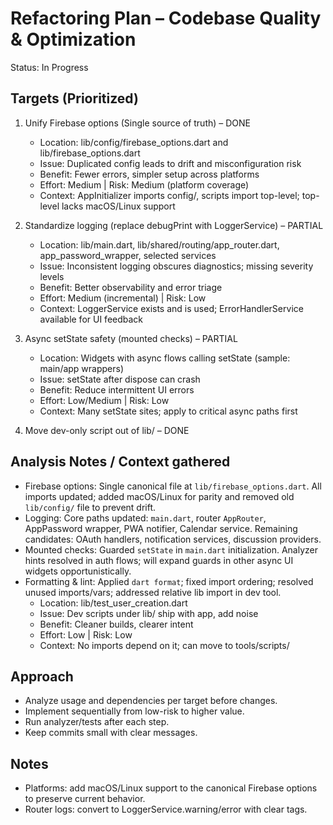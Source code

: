 # Refactoring Plan – Codebase Quality & Optimization

Status: In Progress

## Targets (Prioritized)
1) Unify Firebase options (Single source of truth) – DONE
   - Location: lib/config/firebase_options.dart and lib/firebase_options.dart
   - Issue: Duplicated config leads to drift and misconfiguration risk
   - Benefit: Fewer errors, simpler setup across platforms
   - Effort: Medium | Risk: Medium (platform coverage)
   - Context: AppInitializer imports config/, scripts import top-level; top-level lacks macOS/Linux support

2) Standardize logging (replace debugPrint with LoggerService) – PARTIAL
   - Location: lib/main.dart, lib/shared/routing/app_router.dart, app_password_wrapper, selected services
   - Issue: Inconsistent logging obscures diagnostics; missing severity levels
   - Benefit: Better observability and error triage
   - Effort: Medium (incremental) | Risk: Low
   - Context: LoggerService exists and is used; ErrorHandlerService available for UI feedback

3) Async setState safety (mounted checks) – PARTIAL
   - Location: Widgets with async flows calling setState (sample: main/app wrappers)
   - Issue: setState after dispose can crash
   - Benefit: Reduce intermittent UI errors
   - Effort: Low/Medium | Risk: Low
   - Context: Many setState sites; apply to critical async paths first

4) Move dev-only script out of lib/ – DONE

## Analysis Notes / Context gathered
- Firebase options: Single canonical file at `lib/firebase_options.dart`. All imports updated; added macOS/Linux for parity and removed old `lib/config/` file to prevent drift.
- Logging: Core paths updated: `main.dart`, router `AppRouter`, AppPassword wrapper, PWA notifier, Calendar service. Remaining candidates: OAuth handlers, notification services, discussion providers.
- Mounted checks: Guarded `setState` in `main.dart` initialization. Analyzer hints resolved in auth flows; will expand guards in other async UI widgets opportunistically.
- Formatting & lint: Applied `dart format`; fixed import ordering; resolved unused imports/vars; addressed relative lib import in dev tool.
   - Location: lib/test_user_creation.dart
   - Issue: Dev scripts under lib/ ship with app, add noise
   - Benefit: Cleaner builds, clearer intent
   - Effort: Low | Risk: Low
   - Context: No imports depend on it; can move to tools/scripts/

## Approach
- Analyze usage and dependencies per target before changes.
- Implement sequentially from low-risk to higher value.
- Run analyzer/tests after each step.
- Keep commits small with clear messages.

## Notes
- Platforms: add macOS/Linux support to the canonical Firebase options to preserve current behavior.
- Router logs: convert to LoggerService.warning/error with clear tags.
